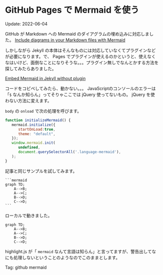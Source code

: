 # GitHub Pages で Mermaid を使う

Update: 2022-06-04

GitHub が Markdown への Mermaid のダイアグラムの埋め込みに対応しました。
[Include diagrams in your Markdown files with Mermaid](https://github.blog/2022-02-14-include-diagrams-markdown-files-mermaid/)

しかしながら Jekyll の本体はそんなものには対応していなくてプラグインなどが必要になります。で、
Pages でプラグインが使えるのかというと、使えなくなはいけど、面倒なことになりそうな。。。プラグイン無しでなんとかする方法を探してみたらありました。

[Embed Mermaid in Jekyll without plugin](https://jackgruber.github.io/2021-05-09-Embed-Mermaid-in-Jekyll-without-plugin/)

コードをコピペしてみたら、動かない。。。
JavaScriptのコンソールのエラーは「`$` なんか知らん」ってそりゃここでは jQuery 使ってないもの。
jQuery を使わない方法に変えます。

`body` の `onload` で次の処理を呼びます。

```javascript
function initializeMermaid() {
   mermaid.initialize({
      startOnLoad:true,
      theme: "default",
   });
   window.mermaid.init(
      undefined,
      document.querySelectorAll('.language-mermaid'),
   );
}
```

記事と同じサンプルを試してみます。

<pre><code>```mermaid
graph TD;
    A-->B;
    A-->C;
    B-->D;
    C-->D;
```</code></pre>

ローカルで動きました。

```mermaid
graph TD;
    A-->B;
    A-->C;
    B-->D;
    C-->D;
```

highlight.js が「 `mermaid` なんて言語は知らん」と言ってますが、警告出してなにも処理しないということのようなのでこのままとします。

Tag: github mermaid

